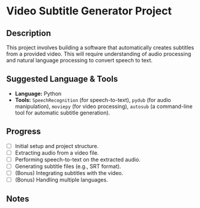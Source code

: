 # Video Subtitle Generator Project

## Description

This project involves building a software that automatically creates subtitles from a provided video. This will require understanding of audio processing and natural language processing to convert speech to text.

## Suggested Language & Tools

*   **Language:** Python
*   **Tools:** `SpeechRecognition` (for speech-to-text), `pydub` (for audio manipulation), `moviepy` (for video processing), `autosub` (a command-line tool for automatic subtitle generation).

## Progress

*   [ ] Initial setup and project structure.
*   [ ] Extracting audio from a video file.
*   [ ] Performing speech-to-text on the extracted audio.
*   [ ] Generating subtitle files (e.g., SRT format).
*   [ ] (Bonus) Integrating subtitles with the video.
*   [ ] (Bonus) Handling multiple languages.

## Notes

